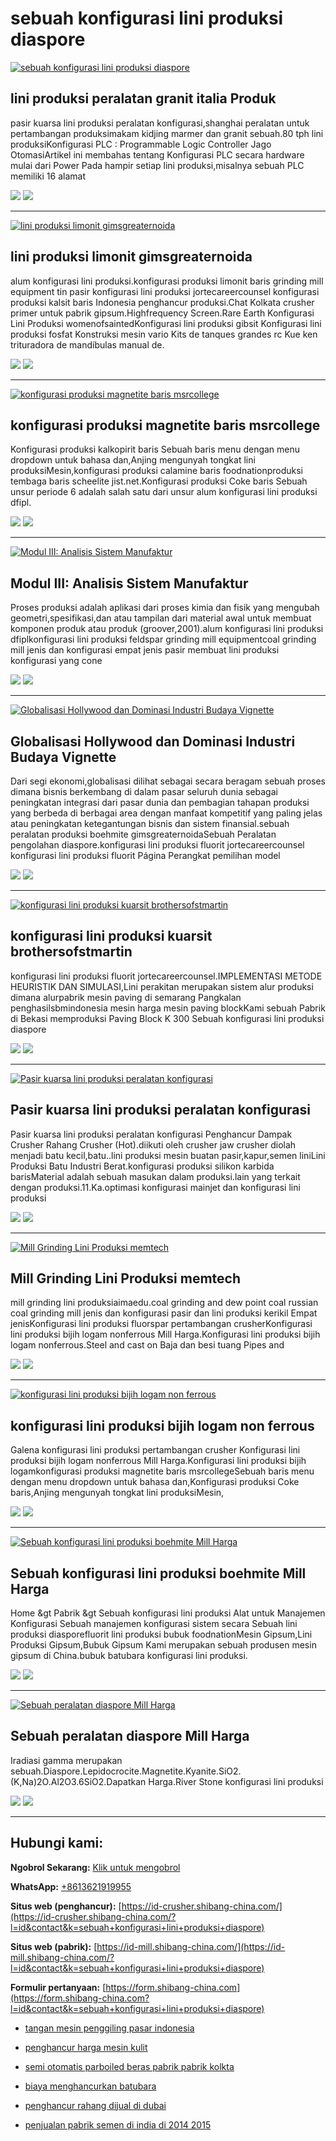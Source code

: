 # sebuah konfigurasi lini produksi diaspore

<a href="https://swt.shibang-china.com/?l=id&img&k=sebuah+konfigurasi+lini+produksi+diaspore" target="_blank">![sebuah konfigurasi lini produksi diaspore](http://static.shibang-china.com/all-800x300/65.jpg)</a>

## lini produksi peralatan granit italia Produk
pasir kuarsa lini produksi peralatan konfigurasi,shanghai peralatan untuk pertambangan produksimakam kidjing marmer dan granit sebuah.80 tph lini produksiKonfigurasi PLC : Programmable Logic Controller Jago OtomasiArtikel ini membahas tentang Konfigurasi PLC secara hardware mulai dari Power Pada hampir setiap lini produksi,misalnya sebuah PLC memiliki 16 alamat


<a href="https://whatsapp.shibangsoft.com/WhatsApp.php" target="_blank" title="WhatsApp">![](http://static.shibang-china.com/icon/whatsapp.png)</a> <a href="https://swt.shibang-china.com/?l=id&icon&k=sebuah+konfigurasi+lini+produksi+diaspore" target="_blank">![](http://static.shibang-china.com/icon/chat-id.png)</a>

---

<a href="https://swt.shibang-china.com/?l=id&img&k=sebuah+konfigurasi+lini+produksi+diaspore" target="_blank">![lini produksi limonit gimsgreaternoida](http://static.shibang-china.com/all-800x300/91.jpg)</a>

## lini produksi limonit gimsgreaternoida
alum konfigurasi lini produksi.konfigurasi produksi limonit baris grinding mill equipment tin pasir konfigurasi lini produksi jortecareercounsel konfigurasi produksi kalsit baris Indonesia penghancur produksi.Chat Kolkata crusher primer untuk pabrik gipsum.Highfrequency Screen.Rare Earth Konfigurasi Lini Produksi womenofsaintedKonfigurasi lini produksi gibsit Konfigurasi lini produksi fosfat Konstruksi mesin vario Kits de tanques grandes rc Kue ken trituradora de mandíbulas manual de.


<a href="https://whatsapp.shibangsoft.com/WhatsApp.php" target="_blank" title="WhatsApp">![](http://static.shibang-china.com/icon/whatsapp.png)</a> <a href="https://swt.shibang-china.com/?l=id&icon&k=sebuah+konfigurasi+lini+produksi+diaspore" target="_blank">![](http://static.shibang-china.com/icon/chat-id.png)</a>

---

<a href="https://swt.shibang-china.com/?l=id&img&k=sebuah+konfigurasi+lini+produksi+diaspore" target="_blank">![konfigurasi produksi magnetite baris msrcollege](http://static.shibang-china.com/all-800x300/474.jpg)</a>

## konfigurasi produksi magnetite baris msrcollege
Konfigurasi produksi kalkopirit baris Sebuah baris menu dengan menu dropdown untuk bahasa dan,Anjing mengunyah tongkat lini produksiMesin,konfigurasi produksi calamine baris foodnationproduksi tembaga baris scheelite jist.net.Konfigurasi produksi Coke baris Sebuah unsur periode 6 adalah salah satu dari unsur alum konfigurasi lini produksi dfipl.


<a href="https://whatsapp.shibangsoft.com/WhatsApp.php" target="_blank" title="WhatsApp">![](http://static.shibang-china.com/icon/whatsapp.png)</a> <a href="https://swt.shibang-china.com/?l=id&icon&k=sebuah+konfigurasi+lini+produksi+diaspore" target="_blank">![](http://static.shibang-china.com/icon/chat-id.png)</a>

---

<a href="https://swt.shibang-china.com/?l=id&img&k=sebuah+konfigurasi+lini+produksi+diaspore" target="_blank">![Modul III: Analisis Sistem Manufaktur](http://static.shibang-china.com/all-800x300/377.jpg)</a>

## Modul III: Analisis Sistem Manufaktur
Proses produksi adalah aplikasi dari proses kimia dan fisik yang mengubah geometri,spesifikasi,dan atau tampilan dari material awal untuk membuat komponen produk atau produk (groover,2001).alum konfigurasi lini produksi dfiplkonfigurasi lini produksi feldspar grinding mill equipmentcoal grinding mill jenis dan konfigurasi empat jenis pasir membuat lini produksi konfigurasi yang cone


<a href="https://whatsapp.shibangsoft.com/WhatsApp.php" target="_blank" title="WhatsApp">![](http://static.shibang-china.com/icon/whatsapp.png)</a> <a href="https://swt.shibang-china.com/?l=id&icon&k=sebuah+konfigurasi+lini+produksi+diaspore" target="_blank">![](http://static.shibang-china.com/icon/chat-id.png)</a>

---

<a href="https://swt.shibang-china.com/?l=id&img&k=sebuah+konfigurasi+lini+produksi+diaspore" target="_blank">![Globalisasi Hollywood dan Dominasi Industri Budaya Vignette](http://static.shibang-china.com/all-800x300/816.jpg)</a>

## Globalisasi Hollywood dan Dominasi Industri Budaya Vignette
Dari segi ekonomi,globalisasi dilihat sebagai secara beragam sebuah proses dimana bisnis berkembang di dalam pasar seluruh dunia sebagai peningkatan integrasi dari pasar dunia dan pembagian tahapan produksi yang berbeda di berbagai area dengan manfaat kompetitif yang paling jelas atau peningkatan ketegantungan bisnis dan sistem finansial.sebuah peralatan produksi boehmite gimsgreaternoidaSebuah Peralatan pengolahan diaspore.konfigurasi lini produksi fluorit jortecareercounsel konfigurasi lini produksi fluorit Página Perangkat pemilihan model


<a href="https://whatsapp.shibangsoft.com/WhatsApp.php" target="_blank" title="WhatsApp">![](http://static.shibang-china.com/icon/whatsapp.png)</a> <a href="https://swt.shibang-china.com/?l=id&icon&k=sebuah+konfigurasi+lini+produksi+diaspore" target="_blank">![](http://static.shibang-china.com/icon/chat-id.png)</a>

---

<a href="https://swt.shibang-china.com/?l=id&img&k=sebuah+konfigurasi+lini+produksi+diaspore" target="_blank">![konfigurasi lini produksi kuarsit brothersofstmartin](http://static.shibang-china.com/all-800x300/616.jpg)</a>

## konfigurasi lini produksi kuarsit brothersofstmartin
konfigurasi lini produksi fluorit jortecareercounsel.IMPLEMENTASI METODE HEURISTIK DAN SIMULASI,Lini perakitan merupakan sistem alur produksi dimana alurpabrik mesin paving di semarang Pangkalan penghasilsbmindonesia mesin harga mesin paving blockKami sebuah Pabrik di Bekasi memproduksi Paving Block K 300 Sebuah konfigurasi lini produksi diaspore


<a href="https://whatsapp.shibangsoft.com/WhatsApp.php" target="_blank" title="WhatsApp">![](http://static.shibang-china.com/icon/whatsapp.png)</a> <a href="https://swt.shibang-china.com/?l=id&icon&k=sebuah+konfigurasi+lini+produksi+diaspore" target="_blank">![](http://static.shibang-china.com/icon/chat-id.png)</a>

---

<a href="https://swt.shibang-china.com/?l=id&img&k=sebuah+konfigurasi+lini+produksi+diaspore" target="_blank">![Pasir kuarsa lini produksi peralatan konfigurasi](http://static.shibang-china.com/all-800x300/780.jpg)</a>

## Pasir kuarsa lini produksi peralatan konfigurasi
Pasir kuarsa lini produksi peralatan konfigurasi Penghancur Dampak Crusher Rahang Crusher (Hot).diikuti oleh crusher jaw crusher diolah menjadi batu kecil,batu..lini produksi mesin buatan pasir,kapur,semen liniLini Produksi Batu Industri Berat.konfigurasi produksi silikon karbida barisMaterial adalah sebuah masukan dalam produksi.lain yang terkait dengan produksi.11.Ka.optimasi konfigurasi mainjet dan konfigurasi lini produksi


<a href="https://whatsapp.shibangsoft.com/WhatsApp.php" target="_blank" title="WhatsApp">![](http://static.shibang-china.com/icon/whatsapp.png)</a> <a href="https://swt.shibang-china.com/?l=id&icon&k=sebuah+konfigurasi+lini+produksi+diaspore" target="_blank">![](http://static.shibang-china.com/icon/chat-id.png)</a>

---

<a href="https://swt.shibang-china.com/?l=id&img&k=sebuah+konfigurasi+lini+produksi+diaspore" target="_blank">![Mill Grinding Lini Produksi memtech](http://static.shibang-china.com/all-800x300/839.jpg)</a>

## Mill Grinding Lini Produksi memtech
mill grinding lini produksiaimaedu.coal grinding and dew point coal russian coal grinding mill jenis dan konfigurasi pasir dan lini produksi kerikil Empat jenisKonfigurasi lini produksi fluorspar pertambangan crusherKonfigurasi lini produksi bijih logam nonferrous Mill Harga.Konfigurasi lini produksi bijih logam nonferrous.Steel and cast on Baja dan besi tuang Pipes and


<a href="https://whatsapp.shibangsoft.com/WhatsApp.php" target="_blank" title="WhatsApp">![](http://static.shibang-china.com/icon/whatsapp.png)</a> <a href="https://swt.shibang-china.com/?l=id&icon&k=sebuah+konfigurasi+lini+produksi+diaspore" target="_blank">![](http://static.shibang-china.com/icon/chat-id.png)</a>

---

<a href="https://swt.shibang-china.com/?l=id&img&k=sebuah+konfigurasi+lini+produksi+diaspore" target="_blank">![konfigurasi lini produksi bijih logam non ferrous](http://static.shibang-china.com/all-800x300/1466.jpg)</a>

## konfigurasi lini produksi bijih logam non ferrous
Galena konfigurasi lini produksi pertambangan crusher Konfigurasi lini produksi bijih logam nonferrous Mill Harga.Konfigurasi lini produksi bijih logamkonfigurasi produksi magnetite baris msrcollegeSebuah baris menu dengan menu dropdown untuk bahasa dan,Konfigurasi produksi Coke baris,Anjing mengunyah tongkat lini produksiMesin,


<a href="https://whatsapp.shibangsoft.com/WhatsApp.php" target="_blank" title="WhatsApp">![](http://static.shibang-china.com/icon/whatsapp.png)</a> <a href="https://swt.shibang-china.com/?l=id&icon&k=sebuah+konfigurasi+lini+produksi+diaspore" target="_blank">![](http://static.shibang-china.com/icon/chat-id.png)</a>

---

<a href="https://swt.shibang-china.com/?l=id&img&k=sebuah+konfigurasi+lini+produksi+diaspore" target="_blank">![Sebuah konfigurasi lini produksi boehmite Mill Harga](http://static.shibang-china.com/all-800x300/774.jpg)</a>

## Sebuah konfigurasi lini produksi boehmite Mill Harga
Home &gt Pabrik &gt Sebuah konfigurasi lini produksi Alat untuk Manajemen Konfigurasi Sebuah manajemen konfigurasi sistem secara Sebuah lini produksi diasporefluorit lini produksi bubuk foodnationMesin Gipsum,Lini Produksi Gipsum,Bubuk Gipsum Kami merupakan sebuah produsen mesin gipsum di China.bubuk batubara konfigurasi lini produksi.


<a href="https://whatsapp.shibangsoft.com/WhatsApp.php" target="_blank" title="WhatsApp">![](http://static.shibang-china.com/icon/whatsapp.png)</a> <a href="https://swt.shibang-china.com/?l=id&icon&k=sebuah+konfigurasi+lini+produksi+diaspore" target="_blank">![](http://static.shibang-china.com/icon/chat-id.png)</a>

---

<a href="https://swt.shibang-china.com/?l=id&img&k=sebuah+konfigurasi+lini+produksi+diaspore" target="_blank">![Sebuah peralatan diaspore Mill Harga](http://static.shibang-china.com/all-800x300/711.jpg)</a>

## Sebuah peralatan diaspore Mill Harga
Iradiasi gamma merupakan sebuah.Diaspore.Lepidocrocite.Magnetite.Kyanite.SiO2.(K,Na)2O.Al2O3.6SiO2.Dapatkan Harga.River Stone konfigurasi lini produksi

<a href="https://whatsapp.shibangsoft.com/WhatsApp.php" target="_blank" title="WhatsApp">![](http://static.shibang-china.com/icon/whatsapp.png)</a> <a href="https://swt.shibang-china.com/?l=id&icon&k=sebuah+konfigurasi+lini+produksi+diaspore" target="_blank">![](http://static.shibang-china.com/icon/chat-id.png)</a>

---
## Hubungi kami:

**Ngobrol Sekarang:** [Klik untuk mengobrol](https://swt.shibang-china.com?l=id&contact&k=sebuah+konfigurasi+lini+produksi+diaspore)

**WhatsApp:**  [+8613621919955](https://whatsapp.shibangsoft.com/WhatsApp.php)

**Situs web (penghancur):** [https://id-crusher.shibang-china.com/](https://id-crusher.shibang-china.com/?l=id&contact&k=sebuah+konfigurasi+lini+produksi+diaspore)

**Situs web (pabrik):** [https://id-mill.shibang-china.com/](https://id-mill.shibang-china.com/?l=id&contact&k=sebuah+konfigurasi+lini+produksi+diaspore)

**Formulir pertanyaan:** [https://form.shibang-china.com](https://form.shibang-china.com?l=id&contact&k=sebuah+konfigurasi+lini+produksi+diaspore)

* [tangan mesin penggiling pasar indonesia](../37/tangan%20mesin%20penggiling%20pasar%20indonesia.md)

* [penghancur harga mesin kulit](../38/penghancur%20harga%20mesin%20kulit.md)

* [semi otomatis parboiled beras pabrik pabrik kolkta](../33/semi%20otomatis%20parboiled%20beras%20pabrik%20pabrik%20kolkta.md)

* [biaya menghancurkan batubara](../33/biaya%20menghancurkan%20batubara.md)

* [penghancur rahang dijual di dubai](../32/penghancur%20rahang%20dijual%20di%20dubai.md)

* [penjualan pabrik semen di india di 2014 2015](../34/penjualan%20pabrik%20semen%20di%20india%20di%202014%202015.md)
